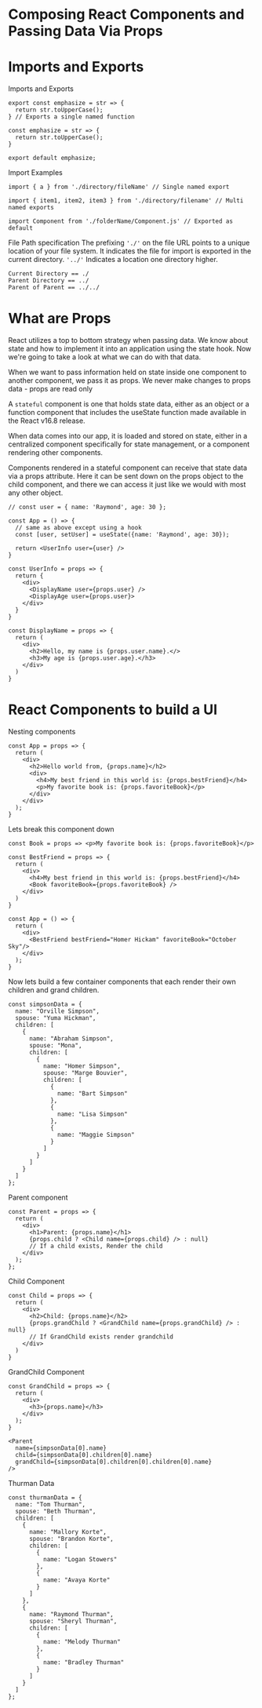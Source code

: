 # Composing React Components and Passing Data Via Props
# Imports and Exports
  Imports and Exports
    
    export const emphasize = str => {
      return str.toUpperCase();
    } // Exports a single named function

    const emphasize = str => {
      return str.toUpperCase();
    }

    export default emphasize; 

  Import Examples

    import { a } from './directory/fileName' // Single named export

    import { item1, item2, item3 } from './directory/filename' // Multi named exports

    import Component from './folderName/Component.js' // Exported as default

  File Path specification
    The prefixing `'./'` on the file URL points to a unique location of your file system. It indicates the file for import is exported in the current directory.
    `'../'` Indicates a location one directory higher.

    Current Directory == ./
    Parent Directory == ../
    Parent of Parent == ../../

# What are Props
  React utilizes a top to bottom strategy when passing data. We know about state and how to implement it into an application using the state hook. Now we're going to take a look at what we can do with that data.

  When we want to pass information held on state inside one component to another component, we pass it as props. We never make changes to props data - props are read only

  A `stateful` component is one that holds state data, either as an object or a function component that includes the useState function made available in the React v16.8 release.

  When data comes into our app, it is loaded and stored on state, either in a centralized component specifically for state management, or a component rendering other components.

  Components rendered in a stateful component can receive that state data via a props attribute. Here it can be sent down on the props object to the child component, and there we can access it just like we would with most any other object.

    // const user = { name: 'Raymond', age: 30 };

    const App = () => {
      // same as above except using a hook
      const [user, setUser] = useState({name: 'Raymond', age: 30});

      return <UserInfo user={user} />
    }

    const UserInfo = props => {
      return {
        <div>
          <DisplayName user={props.user} />
          <DisplayAge user={props.user}>
        </div>
      }
    }

    const DisplayName = props => {
      return (
        <div>
          <h2>Hello, my name is {props.user.name}.</>
          <h3>My age is {props.user.age}.</h3>
        </div>
      )
    }

# React Components to build a UI
  Nesting components

    const App = props => {
      return (
        <div>
          <h2>Hello world from, {props.name}</h2>
          <div>
            <h4>My best friend in this world is: {props.bestFriend}</h4>
            <p>My favorite book is: {props.favoriteBook}</p>
          </div>
        </div>
      );
    }

  Lets break this component down

    const Book = props => <p>My favorite book is: {props.favoriteBook}</p>

    const BestFriend = props => {
      return (
        <div>
          <h4>My best friend in this world is: {props.bestFriend}</h4>
          <Book favoriteBook={props.favoriteBook} />
        </div>
      )
    }

    const App = () => {
      return (
        <div>
          <BestFriend bestFriend="Homer Hickam" favoriteBook="October Sky"/>
        </div>
      );
    }

  Now lets build a few container components that each render their own children and grand children.

    const simpsonData = {
      name: "Orville Simpson",
      spouse: "Yuma Hickman",
      children: [
        {
          name: "Abraham Simpson",
          spouse: "Mona",
          children: [
            {
              name: "Homer Simpson",
              spouse: "Marge Bouvier",
              children: [
                {
                  name: "Bart Simpson"
                },
                {
                  name: "Lisa Simpson"
                },
                {
                  name: "Maggie Simpson"
                }
              ]
            }
          ]
        }
      ]
    };

  Parent component

    const Parent = props => {
      return (
        <div>
          <h1>Parent: {props.name}</h1>
          {props.child ? <Child name={props.child} /> : null}
          // If a child exists, Render the child
        </div>
      );
    };

  Child Component

    const Child = props => {
      return (
        <div>
          <h2>Child: {props.name}</h2>
          {props.grandChild ? <GrandChild name={props.grandChild} /> : null}
          // If GrandChild exists render grandchild
        </div>
      )
    }

  GrandChild Component

    const GrandChild = props => {
      return (
        <div>
          <h3>{props.name}</h3>
        </div>
      );
    }

    <Parent
      name={simpsonData[0].name}
      child={simpsonData[0].children[0].name}
      grandChild={simpsonData[0].children[0].children[0].name}
    />

  Thurman Data

    const thurmanData = {
      name: "Tom Thurman",
      spouse: "Beth Thurman",
      children: [
        {
          name: "Mallory Korte",
          spouse: "Brandon Korte",
          children: [
            {
              name: "Logan Stowers"
            },
            {
              name: "Avaya Korte"
            }
          ]  
        },
        {
          name: "Raymond Thurman",
          spouse: "Sheryl Thurman",
          children: [
            {
              name: "Melody Thurman"
            },
            {
              name: "Bradley Thurman"
            }
          ]
        }
      ]
    };